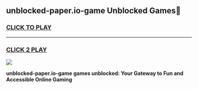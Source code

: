 
## unblocked-paper.io-game Unblocked Games👋
<h3>
<a href="https://news.freeplayer.one?title=unblocked-paper.io-game&ref=16F">CLICK TO PLAY</a></h3>
<hr>

<h3>
<a href="https://news.freeplayer.one?title=unblocked-paper.io-game&ref=16F">CLICK 2 PLAY</a>
  
</h3>

<a href="https://news.freeplayer.one?title=unblocked-paper.io-game&ref=16F/"><img src="https://clearcache.store/games.png"></a>


**unblocked-paper.io-game games unblocked: Your Gateway to Fun and Accessible Online Gaming**
